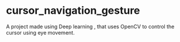 # cursor_navigation_gesture
A project made using Deep learning , that uses OpenCV to control the cursor using eye movement.

